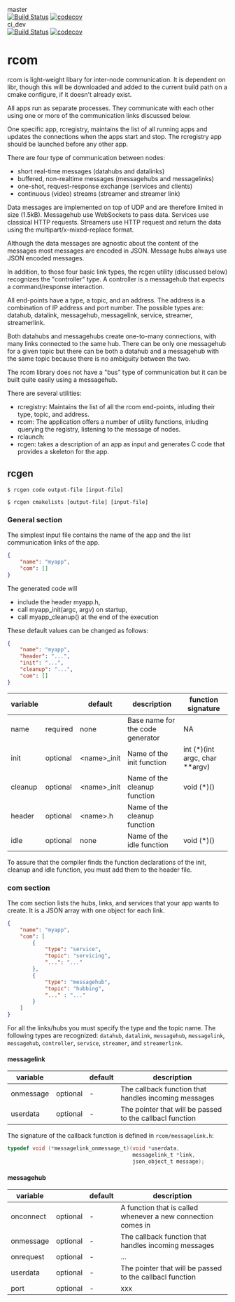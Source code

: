 master  
[![Build Status](https://travis-ci.org/romi/rcom.svg?branch=master)](https://travis-ci.org/romi/rcom)
[![codecov](https://codecov.io/gh/romi/rcom/branch/master/graph/badge.svg)](https://codecov.io/gh/romi/rcom)    
ci_dev  
[![Build Status](https://travis-ci.org/romi/rcom.svg?branch=ci_dev)](https://travis-ci.org/romi/rcom)
[![codecov](https://codecov.io/gh/romi/rcom/branch/ci_dev/graph/badge.svg)](https://codecov.io/gh/romi/rcom)

# rcom
rcom is light-weight libary for inter-node communication. It is dependent on libr, though this will be downloaded and added to the current build path on a cmake configure, if it doesn't already exist.

All apps run as separate processes. They communicate with each other using one or more of the communication links discussed below. 

One specific app, rcregistry, maintains the list of all running apps and updates the connections when the apps start and stop. The rcregistry app should be launched before any other app. 


There are four type of communication between nodes:
* short real-time messages (datahubs and datalinks)
* buffered, non-realtime messages (messagehubs and messagelinks)
* one-shot, request-response exchange (services and clients)
* continuous (video) streams (streamer and streamer link)

Data messages are implemented on top of UDP and are therefore limited in size (1.5kB). Messagehub use WebSockets to pass data. Services use classical HTTP requests. Streamers use HTTP request and return the data using the multipart/x-mixed-replace format.

Although the data messages are agnostic about the content of the messages most messages are encoded in JSON. Message hubs always use JSON encoded messages. 

In addition, to those four basic link types, the rcgen utility (discussed below) recognizes the "controller" type. A controller is a messagehub that expects a command/response interaction.

All end-points have a type, a topic, and an address. The address is a combination of IP address and port number. The possible types are: datahub, datalink, messagehub, messagelink, service, streamer, streamerlink.

Both datahubs and messagehubs create one-to-many connections, with many links connected to the same hub. There can be only one messagehub for a given topic but there can be both a datahub and a messagehub with the same topic because there is no ambiguity between the two.


The rcom library does not have a "bus" type of communication but it can be built quite easily using a messagehub. 

There are several utilities:
* rcregistry: Maintains the list of all the rcom end-points, inluding their type, topic, and address. 
* rcom: The application offers a number of utility functions, inluding querying the registry, listening to the message of nodes.
* rclaunch: 
* rcgen: takes a description of an app as input and generates C code that provides a skeleton for the app.


## rcgen

```console
$ rcgen code output-file [input-file]
```

```console
$ rcgen cmakelists [output-file] [input-file]
```


### General section

The simplest input file contains the name of the app and the list communication links of the app. 

```json
{
    "name": "myapp",
    "com": []
}
```

The generated code will 
* include the header myapp.h,
* call myapp_init(argc, argv) on startup,
* call myapp_cleanup() at the end of the execution

These default values can be changed as follows:

```json
{
    "name": "myapp",
    "header": "...",
    "init": "...",
    "cleanup": "...",
    "com": []
}
```


|variable|   |default|description|function signature|
|---|---|---|---|---|
|name|required| none |Base name for the code generator|NA|
|init|optional|\<name\>_init|Name of the init function|int (*)(int argc, char **argv)|
|cleanup|optional|\<name\>_init|Name of the cleanup function|void (*)()|
|header|optional|\<name\>.h|Name of the cleanup function| |
|idle|optional|none|Name of the idle function|void (*)()|


To assure that the compiler finds the function declarations of the init, cleanup and idle function, you must add them to the header file.

### com section

The com section lists the hubs, links, and services that your app wants to create. It is a JSON array with one object for each link. 

```json
{
    "name": "myapp",
    "com": [
        {
            "type": "service",
            "topic": "servicing",
            "...": "..."
        },
        {
            "type": "messagehub",
            "topic": "hubbing",
            "..." : "..."
        }
    ]
}
```

For all the links/hubs you must specify the type and the topic name. The following types are recognized: `datahub`, `datalink`, `messagehub`, `messagelink`, `messagehub`, `controller`, `service`, `streamer`, and `streamerlink`.


#### messagelink

|variable|   |default|description|
|---|---|---|---|
|onmessage|optional| - |The callback function that handles incoming messages|
|userdata|optional| - |The pointer that will be passed to the callbacl function|

The signature of the callback function is defined in `rcom/messagelink.h`:

```c
typedef void (*messagelink_onmessage_t)(void *userdata,
                                        messagelink_t *link,
                                        json_object_t message);
```


#### messagehub

|variable|   |default|description|
|---|---|---|---|
|onconnect|optional| - |A function that is called whenever a new connection comes in|
|onmessage|optional| - |The callback function that handles incoming messages|
|onrequest|optional| - |...|
|userdata|optional| - |The pointer that will be passed to the callbacl function|
|port|optional| - |xxx|
